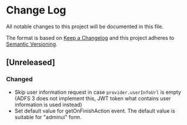 # Change Log
All notable changes to this project will be documented in this file.

The format is based on [Keep a Changelog](http://keepachangelog.com/)
and this project adheres to [Semantic Versioning](http://semver.org/).


## [Unreleased]
### Changed
 - Skip user information request in case `provider.userInfoUrl` is empty (ADFS 3 does not implement this, JWT token what contains user information is used instead)
 - Set default value for getOnFinishAction event. The default value is suitable for "adminui" form.